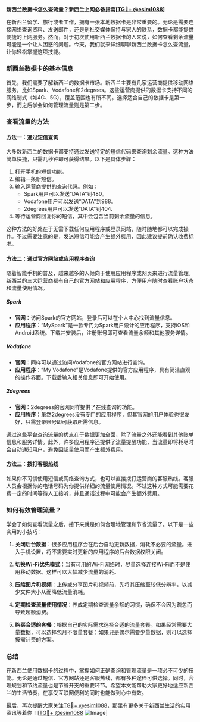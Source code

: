 **新西兰数据卡怎么查流量？新西兰上网必备指南[[TG💪+ @esim1088](https://t.me/s/esim1088)]**

在新西兰留学、旅行或者工作，拥有一张本地数据卡是非常重要的。无论是需要连接网络查询资料、发送邮件，还是刷社交媒体保持与家人的联系，数据卡都能提供便捷的上网服务。然而，对于初次使用新西兰数据卡的人来说，如何查看剩余流量可能是一个让人困惑的问题。今天，我们就来详细聊聊新西兰数据卡怎么查流量，让你轻松掌握这项技能。

### 新西兰数据卡的基本信息

首先，我们需要了解新西兰的数据卡市场。新西兰主要有几家运营商提供移动网络服务，比如Spark、Vodafone和2degrees。这些运营商提供的数据卡支持不同的网络制式（如4G、5G），覆盖范围也有所不同。选择适合自己的数据卡是第一步，而之后学会如何管理流量则是第二步。

### 查看流量的方法

#### 方法一：通过短信查询
大多数新西兰的数据卡都支持通过发送特定的短信代码来查询剩余流量。这种方法简单快捷，只需几秒钟即可获得结果。以下是具体步骤：

1. 打开手机的短信功能。
2. 编辑一条新短信。
3. 输入运营商提供的查询代码。例如：
   - Spark用户可以发送“DATA”到480。
   - Vodafone用户可以发送“DATA”到988。
   - 2degrees用户可以发送“DATA”到404.
4. 等待运营商回复你的短信，其中会包含当前剩余流量的信息。

这种方法的好处在于无需下载任何应用程序或登录网站，随时随地都可以完成操作。不过需要注意的是，发送短信可能会产生额外费用，因此建议提前确认收费标准。

#### 方法二：通过官方网站或应用程序查询
随着智能手机的普及，越来越多的人倾向于使用应用程序或网页来进行流量管理。新西兰的三大运营商都有自己的官方网站和应用程序，方便用户随时查看账户状态和流量使用情况。

##### Spark
- **官网**：访问Spark的官方网站，登录后可以在个人中心找到流量信息。
- **应用程序**：“MySpark”是一款专门为Spark用户设计的应用程序，支持iOS和Android系统。下载并安装后，注册账号即可查看流量余额和其他服务详情。

##### Vodafone
- **官网**：同样可以通过访问Vodafone的官方网站进行查询。
- **应用程序**：“My Vodafone”是Vodafone提供的官方应用程序，具有简洁直观的操作界面。下载后输入相关信息即可开始使用。

##### 2degrees
- **官网**：2degrees的官网同样提供了在线查询的功能。
- **应用程序**：虽然2degrees没有专门的应用程序，但其官网的用户体验也很友好，只需登录账号即可获取所需信息。

通过这些平台查询流量的优点在于数据更加全面，除了流量之外还能看到其他账单信息和服务详情。此外，许多应用程序还提供了流量提醒功能，当流量即将耗尽时会自动通知用户，避免因超量使用而产生额外费用。

#### 方法三：拨打客服热线
如果你不习惯使用短信或网络查询方式，也可以直接拨打运营商的客服热线。客服人员会根据你的电话号码为你提供详细的流量使用情况。不过这种方式可能需要花费一定的时间等待人工接听，并且通话过程中可能会产生额外费用。

### 如何有效管理流量？

学会了如何查看流量之后，接下来就是如何合理地管理和节省流量了。以下是一些实用的小技巧：

1. **关闭后台数据**：很多应用程序会在后台自动更新数据，消耗不必要的流量。进入手机设置，将不需要实时更新的应用程序的后台数据权限关闭。
   
2. **切换Wi-Fi优先模式**：当有可用的Wi-Fi网络时，尽量选择连接Wi-Fi而不是使用移动数据。这样可以大幅减少流量的消耗。

3. **压缩图片和视频**：上传或分享图片和视频前，先将其压缩至较低分辨率，以减少文件大小从而降低流量消耗。

4. **定期检查流量使用情况**：养成定期检查流量余额的习惯，确保不会因为疏忽而导致超额消费。

5. **购买合适的套餐**：根据自己的实际需求选择合适的流量套餐。如果经常需要大量数据，可以选择包月不限量套餐；如果只是偶尔需要少量数据，则可以选择按需计费的方案。

### 总结

在新西兰使用数据卡的过程中，掌握如何正确查询和管理流量是一项必不可少的技能。无论是通过短信、官方网站还是客服热线，都有多种途径可供选择。同时，合理规划和节约流量也是节省开支的重要环节。希望本文能帮助大家更好地适应新西兰的生活节奏，在享受互联网便利的同时也能做到心中有数。

最后，再次提醒大家关注[TG💪+ @esim1088](https://t.me/s/esim1088)，那里有更多关于新西兰生活的实用资讯等着你！[[TG💪+ @esim1088](https://t.me/s/esim1088) ![Image](https://i.postimg.cc/4NQfJmqS/Snipaste-2025-05-13-00-14-12.png)]